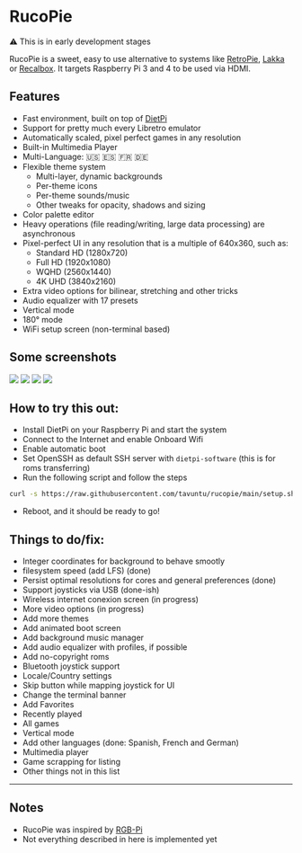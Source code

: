 # RucoPie

:warning: This is in early development stages

RucoPie is a sweet, easy to use alternative to systems like [RetroPie](https://retropie.org.uk/), [Lakka](https://www.lakka.tv/) or [Recalbox](https://www.recalbox.com/). It targets Raspberry Pi 3 and 4 to be used via HDMI.

## Features

* Fast environment, built on top of [DietPi](https://dietpi.com/)
* Support for pretty much every Libretro emulator
* Automatically scaled, pixel perfect games in any resolution
* Built-in Multimedia Player
* Multi-Language: :us: :es: :fr: :de:
* Flexible theme system
  * Multi-layer, dynamic backgrounds
  * Per-theme icons
  * Per-theme sounds/music
  * Other tweaks for opacity, shadows and sizing
* Color palette editor
* Heavy operations (file reading/writing, large data processing) are asynchronous
* Pixel-perfect UI in any resolution that is a multiple of 640x360, such as:  
  * Standard HD (1280x720)
  * Full HD (1920x1080)
  * WQHD (2560x1440)
  * 4K UHD (3840x2160)
* Extra video options for bilinear, stretching and other tricks
* Audio equalizer with 17 presets
* Vertical mode
* 180° mode
* WiFi setup screen (non-terminal based)

## Some screenshots

![](https://i.postimg.cc/NGk8Yjp8/screenshot-1620085835.png)
![](https://i.postimg.cc/28jQ5NKs/screenshot-1620085841.png)
![](https://i.postimg.cc/Wb9MFfRh/screenshot-1620085851.png)
![](https://i.postimg.cc/sgv5p9yK/screenshot-1620085931.png)

## How to try this out:

* Install DietPi on your Raspberry Pi and start the system
* Connect to the Internet and enable Onboard Wifi
* Enable automatic boot
* Set OpenSSH as default SSH server with ```dietpi-software``` (this is for roms transferring)
* Run the following script and follow the steps

```bash
curl -s https://raw.githubusercontent.com/tavuntu/rucopie/main/setup.sh | bash -s
```

* Reboot, and it should be ready to go!

## Things to do/fix:

* Integer coordinates for background to behave smootly
* filesystem speed (add LFS)  (done)
* Persist optimal resolutions for cores and general preferences (done)
* Support joysticks via USB (done-ish)
* Wireless internet conexion screen (in progress)
* More video options (in progress)
* Add more themes
* Add animated boot screen
* Add background music manager
* Add audio equalizer with profiles, if possible
* Add no-copyright roms
* Bluetooth joystick support
* Locale/Country settings
* Skip button while mapping joystick for UI
* Change the terminal banner
* Add Favorites
* Recently played
* All games
* Vertical mode
* Add other languages (done: Spanish, French and German)
* Multimedia player
* Game scrapping for listing
* Other things not in this list

---

## Notes
* RucoPie was inspired by [RGB-Pi](https://www.rgb-pi.com/)
* Not everything described in here is implemented yet
